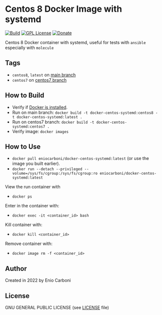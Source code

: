 # Centos 8 Docker Image with systemd

[![Build](https://github.com/eniocarboni/docker-centos-systemd/actions/workflows/build.yml/badge.svg?branch=main)](https://github.com/eniocarboni/docker-centos-systemd/actions/workflows/build.yml) [![GPL License](https://img.shields.io/badge/license-GPL-blue.svg)](https://www.gnu.org/licenses/) [![Donate](https://img.shields.io/badge/Donate-PayPal-green.svg)](https://www.paypal.me/EnioCarboni)

Centos 8 Docker container with systemd, useful for tests with `ansible` especially with `molecule`

## Tags

  - `centos8`, `latest` on [main branch](https://github.com/eniocarboni/docker-centos-systemd)
  - `centos7` on [centos7 branch](https://github.com/eniocarboni/docker-centos-systemd/tree/centos7)


## How to Build

  * Verify if [Docker is installed](https://docs.docker.com/install/).
  * Run on main branch: `docker build -t docker-centos-systemd:centos8 -t docker-centos-systemd:latest .`
  * Run on centos7 branch: `docker build -t docker-centos-systemd:centos7 .`
  * Verify image: `docker images`

## How to Use

  * `docker pull eniocarboni/docker-centos-systemd:latest` (or use the image you built earlier).
  * `docker run --detach --privileged --volume=/sys/fs/cgroup:/sys/fs/cgroup:ro eniocarboni/docker-centos-systemd:latest`

View the run container with

  * `docker ps`

Enter in the container with:

  * `docker exec -it <container_id> bash`

Kill container with:

  * `docker kill <container_id>`

Remove container with:

  * `docker image rm -f <container_id>` 

## Author

Created in 2022 by Enio Carboni

## License

GNU GENERAL PUBLIC LICENSE (see [LICENSE](LICENSE) file)
